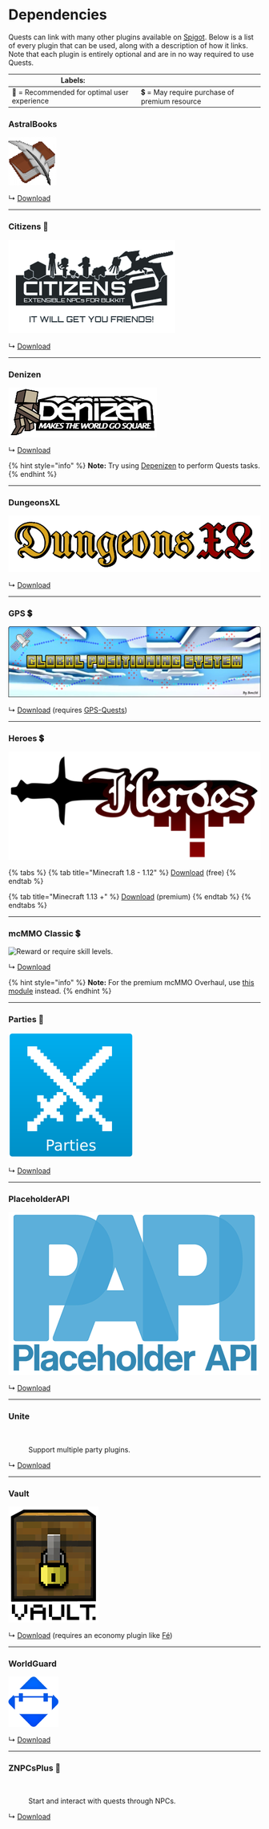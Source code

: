 # Dependencies

Quests can link with many other plugins available on [Spigot](https://www.spigotmc.org/). Below is a list of every plugin that can be used, along with a description of how it links. Note that each plugin is entirely optional and are in no way required to use Quests.

| Labels:                                      |                                               |
| -------------------------------------------- | --------------------------------------------- |
| 🌟 = Recommended for optimal user experience | 💲 = May require purchase of premium resource |

### AstralBooks

![Open books from NPCs.](../.gitbook/assets/astralbooks.png)

↳ [Download](https://github.com/NicoNekoDev/AstralBooks)

***

### Citizens 🌟

![Start and interact with quests through NPCs.](../.gitbook/assets/citizens.png)

↳ [Download](https://www.spigotmc.org/resources/citizens.13811/)

***

### Denizen

![Run scripts during quests.](../.gitbook/assets/denizen.png)

↳ [Download](https://www.spigotmc.org/resources/denizen.21039/)

{% hint style="info" %}
**Note:** Try using [Depenizen](https://ci.citizensnpcs.co/job/Depenizen/) to perform Quests tasks.
{% endhint %}

***

### DungeonsXL

![Create and join groups to complete quests en masse.](../.gitbook/assets/dungeonsxl.png)

↳ [Download](https://www.spigotmc.org/resources/dungeonsxl.9488/)

***

### GPS 💲

![Version 2.3.6 or higher for arrow guides.](../.gitbook/assets/gps.png)

↳ [Download](https://www.spigotmc.org/resources/gps-1-9-1-13-2-the-first-ever-minecraft-global-positioning-system.53672/) (requires [GPS-Quests](https://github.com/PikaMug/Quests/wiki/Casual-%E2%80%90-Bridge-Plugins#gps-quests-))

***

### Heroes 💲

![Give experience rewards or require class.](../.gitbook/assets/heroes.png)

{% tabs %}
{% tab title="Minecraft 1.8 -  1.12" %}
[Download](https://www.spigotmc.org/resources/heroes-legacy.305/) (free)
{% endtab %}

{% tab title="Minecraft 1.13 +" %}
[Download](https://www.spigotmc.org/resources/%E2%9A%94-heroes-premium-%E2%9A%94.24734/) (premium)
{% endtab %}
{% endtabs %}

***

### mcMMO Classic 💲

![Reward or require skill levels.](../.gitbook/assets/mcmmo\_classic.png)

↳ [Download](https://www.spigotmc.org/resources/official-mcmmo-classic.2445/)

{% hint style="info" %}
**Note:** For the premium mcMMO Overhaul, use [this module](https://pikamug.gitbook.io/quests/v/spanish-espanol/casual/modules#mcmmo-overhaul) instead.
{% endhint %}

***

### Parties 🌟

![Create and join parties to complete quests en masse.](https://raw.githubusercontent.com/AlessioDP/Parties/master/logo.png)

↳ [Download](https://www.spigotmc.org/resources/parties-an-advanced-parties-manager.3709/)

***

### PlaceholderAPI

![Use PAPI string variables in Quests language files.](../.gitbook/assets/papi.png)

↳ [Download](https://www.spigotmc.org/resources/placeholderapi.6245/)

***

### Unite

<figure><img src="https://i.imgur.com/8CSt94n.png" alt="" width="188"><figcaption><p>Support multiple party plugins.</p></figcaption></figure>

↳ [Download](https://www.spigotmc.org/resources/unite.95217/)

***

### Vault

![Reward or require in-game currency.](../.gitbook/assets/vault.png)

↳ [Download](https://www.spigotmc.org/resources/vault.34315/) (requires an economy plugin like [Fé](https://www.spigotmc.org/resources/fe.723/))

***

### WorldGuard

![Set regions for use with Quests.](../.gitbook/assets/worldguard.png)

↳ [Download](https://dev.bukkit.org/projects/worldguard/files)

***

### ZNPCsPlus 🌟

<figure><img src="https://www.spigotmc.org/data/resource_icons/109/109380.jpg" alt=""><figcaption><p>Start and interact with quests through NPCs.</p></figcaption></figure>

↳ [Download](https://www.spigotmc.org/resources/znpcsplus.109380/)
